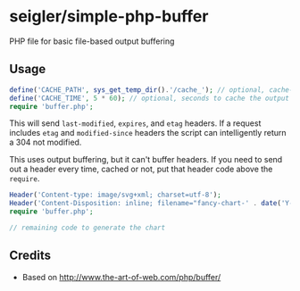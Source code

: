 # seigler/simple-php-buffer

PHP file for basic file-based output buffering

## Usage
```php
define('CACHE_PATH', sys_get_temp_dir().'/cache_'); // optional, cache-file location prefix
define('CACHE_TIME', 5 * 60); // optional, seconds to cache the output
require 'buffer.php';
```

This will send `last-modified`, `expires`, and `etag` headers. If a request includes `etag` and
`modified-since` headers the script can intelligently return a 304 not modified.

This uses output buffering, but it can't buffer headers. If you need to send out a header every time, cached or not, put that header code above the `require`.

```php
Header('Content-type: image/svg+xml; charset=utf-8');
Header('Content-Disposition: inline; filename="fancy-chart-' . date('Y-m-d\THisT') . '.svg"');
require 'buffer.php';

// remaining code to generate the chart
```

## Credits

* Based on http://www.the-art-of-web.com/php/buffer/

